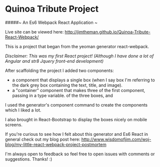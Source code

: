 # Quinoa Tribute Project
#####~ An Es6 Webpack React Application ~



Live site can be viewed here: http://jimtheman.github.io/Quinoa-Tribute-React-Webpack/


This is a project that began from the yeoman generator react-webpack.


*Disclaimer: This was my first React project!*
*(Although I have done a lot of Angular and str8 Jquery front-end development)*

After scaffolding the project I added two components:

- a component that displays a single box (when I say box I'm referring to the dark grey box containing the text, title, and image). 
- a "container" component that makes three of the first component, passing in a type variable. of the three boxes, and 


I used the generator's component command to create the components which I liked a lot.

I also brought in React-Bootstrap to display the boxes nicely on mobile screens.


If you're curious to see how I felt about this generator and Es6 React in general check out my blog post here: http://www.wisdomofjim.com/woj-blog/my-little-react-webpack-project-postmortem


I'm always open to feedback so feel free to open issues with comments or suggestions. Thanks!  :)
